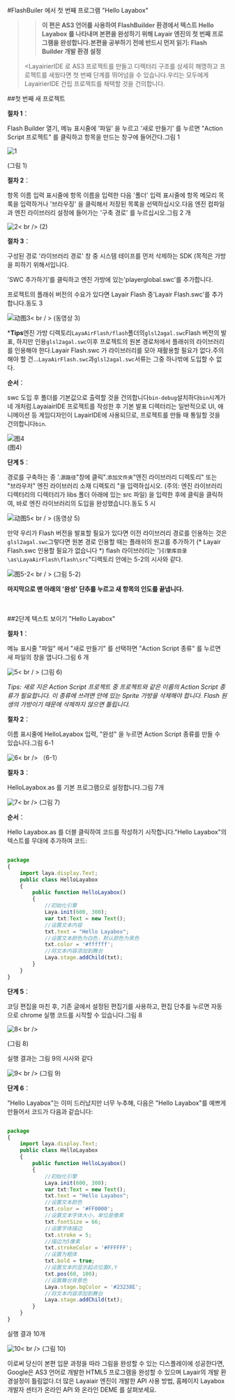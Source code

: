 #FlashBuiler 에서 첫 번째 프로그램 "Hello Layabox"

>>**이 편은 AS3 언어를 사용하여 FlashBuilder 환경에서 텍스트 Hello Layabox 를 나타내며 본편을 완성하기 위해 Layair 엔진의 첫 번째 프로그램을 완성합니다.본편을 공부하기 전에 반드시 먼저 읽기: Flash Builder 개발 환경 설정**
>>
><LayairierIDE 로 AS3 프로젝트를 만들고 디렉터리 구조를 상세히 해명하고 프로젝트를 세웠다면 첫 번째 단계를 뛰어넘을 수 있습니다.우리는 모두에게 LayairierIDE 건립 프로젝트를 채택할 것을 건의합니다.
>>



##첫 번째 새 프로젝트

**절차 1**：

Flash Builder 열기, 메뉴 표시줄에 '파일' 을 누르고 '새로 만들기' 를 누르면 "Action Script 프로젝트" 를 클릭하고 항목을 만드는 창구에 들어간다.그림 1

![1](img/1.jpg)<br />

(그림 1)



**절차 2**：

항목 이름 입력 표시줄에 항목 이름을 입력한 다음 '폴더' 입력 표시줄에 항목 메모리 목록을 입력하거나 '브라우징' 을 클릭해서 저장된 목록을 선택하십시오.다음 엔진 컴파일과 엔진 라이브러리 설정에 들어가는 '구축 경로' 를 누르십시오.그림 2 개

![2](img/2.jpg)< br />
(2)



**절차 3**：

구성된 경로 '라이브러리 경로' 창 중 시스템 테이프를 먼저 삭제하는 SDK (목적은 가방을 피하기 위해서입니다.

'SWC 추가하기'를 클릭하고 엔진 가방에 있는'playerglobal.swc'를 추가합니다.

프로젝트의 플래쉬 버전의 수요가 있다면 Layair Flash 중'Layair Flash.swc'를 추가합니다.동도 3

![动图3](img/3.gif)< br / > (동영상 3)



***Tips**엔진 가방 디렉토리`LayaAirFlash/flash`폴더의`glsl2agal.swc`Flash 버전의 발표, 하지만 인용`glsl2agal.swc`이후 프로젝트의 원본 경로처에서 플래쉬의 라이브러리를 인용해야 한다.Layair Flash.swc 가 라이브러리를 모아 재활용할 필요가 없다.주의해야 할 건...`LayaAirFlash.swc`과`glsl2agal.swc`서류는 그중 하나밖에 도입할 수 없다.



**순서**：

swc 도입 후 폴더를 기본값으로 출력할 것을 건의합니다`bin-debug`설치하다`bin`시계가 네 개처럼.LayaiairIDE 프로젝트를 작성한 후 기본 발표 디렉터리는 일반적으로 UI, 애니메이션 등 게임디자인이 LayairIDE에 사용되므로, 프로젝트를 만들 때 통일할 것을 건의합니다`bin`.

![图4](img/4.png) <br /> (图4)




**단계 5**：

경로를 구축하는 중 '.`源路径`"창에 클릭".`添加文件夹`"엔진 라이브러리 디렉토리" 또는 "브라우저" 엔진 라이브러리 소재 디렉토리 "을 입력하십시오. (주의: 엔진 라이브러리 디렉터리의 디렉터리가 libs 폴더 아래에 있는 src 파일) 을 입력한 후에 클릭을 클릭하여, 바로 엔진 라이브러리의 도입을 완성했습니다.동도 5 시

![动图5](img/5.gif)< br / > (동영상 5)

만약 우리가 Flash 버전을 발표할 필요가 있다면 이전 라이브러리 경로를 인용하는 것은`glsl2agal.swc`그렇다면 원본 경로 인용할 때는 플래쉬의 원고를 추가하기 (* Layair Flash.swc 인용할 필요가 없습니다 *) flash 라이브러리는 ')`引擎库目录\as\LayaAirFlash\flash\src`"디렉토리 안에는 5-2의 시사와 같다.

![图5-2](img/5-2.png)< br / > (그림 5-2)



**마지막으로 맨 아래의 '완성' 단추를 누르고 새 항목의 인도를 끝냅니다.**

　　



##2단계 텍스트 보이기 "Hello Layabox"

**절차 1**：

메뉴 표시줄 "파일" 에서 "새로 만들기" 를 선택하면 "Action Script 종류" 를 누르면 새 파일의 창을 엽니다.그림 6 개

![5](img/5.jpg)< br / > (그림 6)



*Tips: 새로 지은 Action Script 프로젝트 중 프로젝트와 같은 이름의 Action Script 종류가 필요합니다. 이 종류에 쓰려면 안에 있는 Sprite 가방을 삭제해야 합니다. Flash 원생의 가방이기 때문에 삭제하지 않으면 틀립니다.*



**절차 2**：

이름 표시줄에 HelloLayabox 입력, "완성" 을 누르면 Action Script 종류를 만들 수 있습니다.그림 6-1

![6](img/6.jpg)< br />
（6-1）



**절차 3**：

HelloLayabox.as 를 기본 프로그램으로 설정합니다.그림 7개

![7](img/7.jpg)< br />
(그림 7)



**순서**：

Hello Layabox.as 를 더블 클릭하여 코드를 작성하기 시작합니다."Hello Layabox"의 텍스트를 무대에 추가하여 코드:


```typescript

package
{
	import laya.display.Text;
	public class HelloLayabox
	{
		public function HelloLayabox()
		{
			//初始化引擎
			Laya.init(600, 300);
			var txt:Text = new Text();
			//设置文本内容
			txt.text = "Hello Layabox";
			//设置文本颜色为白色，默认颜色为黑色
			txt.color = '#ffffff';
			//将文本内容添加到舞台 
			Laya.stage.addChild(txt);
		}
	}
}
```




**단계 5**：

코딩 편집을 마친 후, 기존 글에서 설정된 편집기를 사용하고, 편집 단추를 누르면 자동으로 chrome 실행 코드를 시작할 수 있습니다.그림 8

![8](img/8.jpg)< br />

(그림 8)


실행 결과는 그림 9의 시사와 같다

![9](img/9.jpg)< br />
(그림 9)



**단계 6**：

"Hello Layabox"는 이미 드러났지만 너무 누추해, 다음은 "Hello Layabox"를 예쁘게 만들어서 코드가 다음과 같습니다:


```typescript

package
{
	import laya.display.Text;
	public class HelloLayabox
	{
		public function HelloLayabox()
		{
			//初始化引擎
			Laya.init(600, 300);
			var txt:Text = new Text();
			txt.text = "Hello Layabox";
			//设置文本颜色   
			txt.color = '#FF0000';
			//设置文本字体大小，单位是像素   
			txt.fontSize = 66;
			//设置字体描边   
			txt.stroke = 5;
			//描边为5像素   
			txt.strokeColor = '#FFFFFF';
			//设置为粗体   
			txt.bold = true;
			//设置文本的显示起点位置X,Y   
			txt.pos(60, 100);
			//设置舞台背景色   
			Laya.stage.bgColor = '#23238E';
			//将文本内容添加到舞台   
			Laya.stage.addChild(txt);
		}
	}
}
```




실행 결과 10개

![10](img/10.jpg)< br />
(그림 10)



이로써 당신이 본편 입문 과정을 따라 그림을 완성할 수 있는 디스플레이에 성공한다면, Google은 AS3 언어로 개발한 HTML5 프로그램을 완성할 수 있으며 Layair의 개발 환경설정이 틀림없다.더 많은 Layaiair 엔진이 개발한 API 사용 방법, 홈페이지 Layabox 개발자 센터가 온라인 API 와 온라인 DEME 를 살펴보세요.